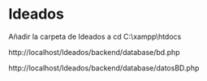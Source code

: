 # Ideados

Añadir la carpeta de Ideados a cd C:\xampp\htdocs

http://localhost/Ideados/backend/database/bd.php

http://localhost/Ideados/backend/database/datosBD.php